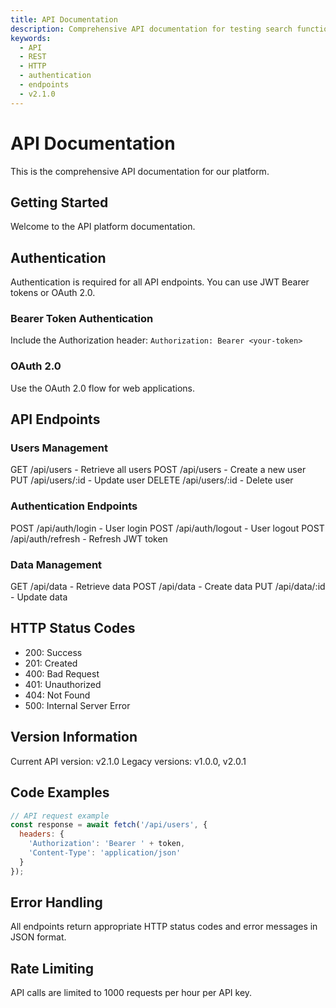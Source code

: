 ```yaml
---
title: API Documentation
description: Comprehensive API documentation for testing search functionality
keywords:
  - API
  - REST
  - HTTP
  - authentication
  - endpoints
  - v2.1.0
---
```


# API Documentation

This is the comprehensive API documentation for our platform.

## Getting Started

Welcome to the API platform documentation.

## Authentication

Authentication is required for all API endpoints. You can use JWT Bearer tokens or OAuth 2.0.

### Bearer Token Authentication

Include the Authorization header: `Authorization: Bearer <your-token>`

### OAuth 2.0

Use the OAuth 2.0 flow for web applications.

## API Endpoints

### Users Management

GET /api/users - Retrieve all users
POST /api/users - Create a new user
PUT /api/users/:id - Update user
DELETE /api/users/:id - Delete user

### Authentication Endpoints

POST /api/auth/login - User login
POST /api/auth/logout - User logout
POST /api/auth/refresh - Refresh JWT token

### Data Management

GET /api/data - Retrieve data
POST /api/data - Create data
PUT /api/data/:id - Update data

## HTTP Status Codes

- 200: Success
- 201: Created
- 400: Bad Request
- 401: Unauthorized
- 404: Not Found
- 500: Internal Server Error

## Version Information

Current API version: v2.1.0
Legacy versions: v1.0.0, v2.0.1

## Code Examples

```javascript
// API request example
const response = await fetch('/api/users', {
  headers: {
    'Authorization': 'Bearer ' + token,
    'Content-Type': 'application/json'
  }
});
```

## Error Handling

All endpoints return appropriate HTTP status codes and error messages in JSON format.

## Rate Limiting

API calls are limited to 1000 requests per hour per API key.